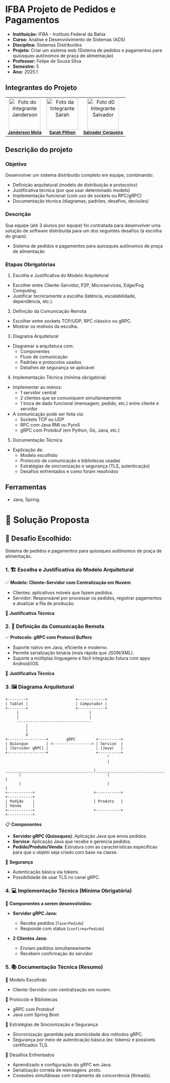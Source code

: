 # IFBA Projeto de Pedidos e Pagamentos

- **Instituição:** IFBA - Instituto Federal da Bahia
- **Curso:** Análise e Desenvolvimento de Sistemas (ADS)
- **Disciplina:** Sistemas Distribuídos
- **Projeto:** Criar um sistema web (Sistema de pedidos e pagamentos para quiosques autônomos de praça de alimentação)
- **Professor:** Felipe de Souza Silva
- **Semestre:** 5
- **Ano:** 2025.1

## Integrantes do Projeto

<table>
  <tr>
    <td align="center">
      <img src="https://avatars.githubusercontent.com/u/80362674?v=4" width="100px;" alt="Foto do Integrante Janderson"/><br />
      <sub><b><a href="https://github.com/JandersonMota">Janderson Mota</a></b></sub>
    </td>
    <td align="center">
      <img src="https://avatars.githubusercontent.com/u/110790276?v=4" width="100px;" alt="Foto da Integrante Sarah"/><br />
      <sub><b><a href="https://github.com/">Sarah Pithon</a></b></sub>
    </td>
    <td align="center">
      <img src="https://avatars.githubusercontent.com/u/114778311?v=4" width="100px;" alt="Foto d0 Integrante Salvador"/><br />
      <sub><b><a href="https://github.com/">Salvador Cerqueira</a></b></sub>
    </td>
  </tr>
</table>

## Descrição do projeto

### Objetivo

Desenvolver um sistema distribuído completo em equipe, combinando:

- Definição arquitetural (modelo de distribuição e protocolos)
- Justificativa técnica (por que usar determinado modelo)
- Implementação funcional (com uso de sockets ou RPC/gRPC)
- Documentação técnica (diagramas, padrões, desafios, decisões)

### Descrição

Sua equipe (até 3 alunos por equipe) foi contratada para desenvolver uma solução de software distribuída para um dos seguintes desafios (à escolha do grupo): 
- Sistema de pedidos e pagamentos para quiosques autônomos de praça de alimentação

### Etapas Obrigatórias

1. Escolha e Justificativa do Modelo Arquitetural 
- Escolher entre Cliente-Servidor, P2P, Microservices, Edge/Fog Computing. 
- Justificar tecnicamente a escolha (latência, escalabilidade, dependência, etc.).

2. Definição da Comunicação Remota 
- Escolher entre sockets TCP/UDP, RPC clássico ou gRPC. 
- Mostrar os motivos da escolha.

3. Diagrama Arquitetural 
- Diagramar a arquitetura com: 
  - Componentes 
  - Fluxo de comunicação 
  - Padrões e protocolos usados 
  - Detalhes de segurança se aplicável

4. Implementação Técnica (mínima obrigatória) 
- Implementar ao menos: 
  - 1 servidor central 
  - 2 clientes que se comuniquem simultaneamente 
  - 1 troca de dado funcional (mensagem, pedido, etc.) entre cliente e servidor 
- A comunicação pode ser feita via: 
  - Sockets TCP ou UDP 
  - RPC com Java RMI ou Pyro5 
  - gRPC com Protobuf (em Python, Go, Java, etc.)

5. Documentação Técnica 
- Explicação de: 
  - Modelo escolhido 
  - Protocolo de comunicação e bibliotecas usadas 
  - Estratégias de sincronização e segurança (TLS, autenticação) 
  - Desafios enfrentados e como foram resolvidos

## Ferramentas

- Java, Spring.

# 📌 Solução Proposta

## 🧩 Desafio Escolhido:

Sistema de pedidos e pagamentos para quiosques autônomos de praça de alimentação.

### 1. 🏗️ Escolha e Justificativa do Modelo Arquitetural
✅ **Modelo: Cliente-Servidor com Centralização em Nuvem**

- Clientes: aplicativos móveis que fazem pedidos.
- Servidor: Responsável por processar os pedidos, registrar pagamentos e atualizar a fila de produção.

🔧 **Justificativa Técnica**

### 2. 🔌 Definição da Comunicação Remota
✅ **Protocolo: gRPC com Protocol Buffers**

- Suporte nativo em Java, eficiente e moderno.
- Permite serialização binária (mais rápida que JSON/XML).
- Suporte a múltiplas linguagens e fácil integração futura com apps Android/iOS.

🔧 **Justificativa Técnica**

### 3. 🖼️ Diagrama Arquitetural

```
+--------+                     +------------+
| Tablet |                     | Computador |
+--------+                     +------------+
     |                               |
     |                               |
     ---------------------------------
         |
         |
         V
+-----------------+        gRPC         +----------+
| Quiosque        | <-----------------> | Service  |
| (Servidor gRPC) |                     | (Java)   |
+-----------------+                     +----------+
                                             ^
                                             |
      _______________________________________|_______________________________________
      |                                      |                                      |
      |                                      |                                      |
+-----------+                          +-----------+                          +-----------+
| Pedido    |                          | Produto   |                          | Venda     |
+-----------+                          +-----------+                          +-----------+
```

📋 **Componentes**
- **Servidor gRPC (Quiosques)**: Aplicação Java que envia pedidos.
- **Service**: Aplicação Java que recebe e gerencia pedidos.
- **Pedido/Produto/Venda**: Estrutura com as caracteristicas especificas para que o objeto seja criado com base na classe.

🔐 **Segurança**
- Autenticação básica via tokens.
- Possibilidade de usar TLS no canal gRPC.

### 4. 💻 Implementação Técnica (Mínima Obrigatória)
🎯 **Componentes a serem desenvolvidos:**
- **Servidor gRPC Java:**
  - Recebe pedidos (`fazerPedido`)
  - Responde com status (`confirmarPedido`)

- **2 Clientes Java:**
  - Enviam pedidos simultaneamente
  - Recebem confirmação do servidor

### 5. 📚 Documentação Técnica (Resumo)
📌 Modelo Escolhido
- Cliente-Servidor com centralização em nuvem.

📌 Protocolo e Bibliotecas
- gRPC com Protobuf
- Java com Spring Boot

📌 Estratégias de Sincronização e Segurança
- Sincronização garantida pela atomicidade dos métodos gRPC.
- Segurança por meio de autenticação básica (ex: tokens) e possíveis certificados TLS.

📌 Desafios Enfrentados
- Aprendizado e configuração do gRPC em Java.
- Serialização correta de mensagens .proto.
- Conexões simultâneas com tratamento de concorrência (threads).
